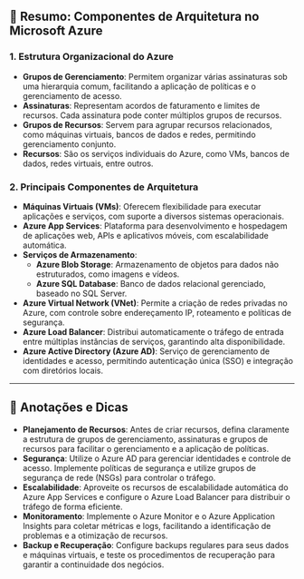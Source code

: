 ## 🧾 Resumo: Componentes de Arquitetura no Microsoft Azure

### 1. **Estrutura Organizacional do Azure**

* **Grupos de Gerenciamento**: Permitem organizar várias assinaturas sob uma hierarquia comum, facilitando a aplicação de políticas e o gerenciamento de acesso.
* **Assinaturas**: Representam acordos de faturamento e limites de recursos. Cada assinatura pode conter múltiplos grupos de recursos.
* **Grupos de Recursos**: Servem para agrupar recursos relacionados, como máquinas virtuais, bancos de dados e redes, permitindo gerenciamento conjunto.
* **Recursos**: São os serviços individuais do Azure, como VMs, bancos de dados, redes virtuais, entre outros.

### 2. **Principais Componentes de Arquitetura**

* **Máquinas Virtuais (VMs)**: Oferecem flexibilidade para executar aplicações e serviços, com suporte a diversos sistemas operacionais.
* **Azure App Services**: Plataforma para desenvolvimento e hospedagem de aplicações web, APIs e aplicativos móveis, com escalabilidade automática.
* **Serviços de Armazenamento**:
  * **Azure Blob Storage**: Armazenamento de objetos para dados não estruturados, como imagens e vídeos.
  * **Azure SQL Database**: Banco de dados relacional gerenciado, baseado no SQL Server.
* **Azure Virtual Network (VNet)**: Permite a criação de redes privadas no Azure, com controle sobre endereçamento IP, roteamento e políticas de segurança.
* **Azure Load Balancer**: Distribui automaticamente o tráfego de entrada entre múltiplas instâncias de serviços, garantindo alta disponibilidade.
* **Azure Active Directory (Azure AD)**: Serviço de gerenciamento de identidades e acesso, permitindo autenticação única (SSO) e integração com diretórios locais.

---

## 📝 Anotações e Dicas

* **Planejamento de Recursos**: Antes de criar recursos, defina claramente a estrutura de grupos de gerenciamento, assinaturas e grupos de recursos para facilitar o gerenciamento e a aplicação de políticas.
* **Segurança**: Utilize o Azure AD para gerenciar identidades e controle de acesso. Implemente políticas de segurança e utilize grupos de segurança de rede (NSGs) para controlar o tráfego.
* **Escalabilidade**: Aproveite os recursos de escalabilidade automática do Azure App Services e configure o Azure Load Balancer para distribuir o tráfego de forma eficiente.
* **Monitoramento**: Implemente o Azure Monitor e o Azure Application Insights para coletar métricas e logs, facilitando a identificação de problemas e a otimização de recursos.
* **Backup e Recuperação**: Configure backups regulares para seus dados e máquinas virtuais, e teste os procedimentos de recuperação para garantir a continuidade dos negócios.
